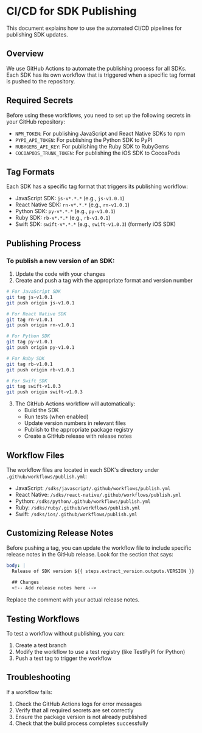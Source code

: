 # CI/CD for SDK Publishing

This document explains how to use the automated CI/CD pipelines for publishing SDK updates.

## Overview

We use GitHub Actions to automate the publishing process for all SDKs. Each SDK has its own workflow that is triggered when a specific tag format is pushed to the repository.

## Required Secrets

Before using these workflows, you need to set up the following secrets in your GitHub repository:

- `NPM_TOKEN`: For publishing JavaScript and React Native SDKs to npm
- `PYPI_API_TOKEN`: For publishing the Python SDK to PyPI
- `RUBYGEMS_API_KEY`: For publishing the Ruby SDK to RubyGems
- `COCOAPODS_TRUNK_TOKEN`: For publishing the iOS SDK to CocoaPods

## Tag Formats

Each SDK has a specific tag format that triggers its publishing workflow:

- JavaScript SDK: `js-v*.*.*` (e.g., `js-v1.0.1`)
- React Native SDK: `rn-v*.*.*` (e.g., `rn-v1.0.1`)
- Python SDK: `py-v*.*.*` (e.g., `py-v1.0.1`)
- Ruby SDK: `rb-v*.*.*` (e.g., `rb-v1.0.1`)
- Swift SDK: `swift-v*.*.*` (e.g., `swift-v1.0.3`) (formerly iOS SDK)

## Publishing Process

### To publish a new version of an SDK:

1. Update the code with your changes
2. Create and push a tag with the appropriate format and version number

```bash
# For JavaScript SDK
git tag js-v1.0.1
git push origin js-v1.0.1

# For React Native SDK
git tag rn-v1.0.1
git push origin rn-v1.0.1

# For Python SDK
git tag py-v1.0.1
git push origin py-v1.0.1

# For Ruby SDK
git tag rb-v1.0.1
git push origin rb-v1.0.1

# For Swift SDK
git tag swift-v1.0.3
git push origin swift-v1.0.3
```

3. The GitHub Actions workflow will automatically:
   - Build the SDK
   - Run tests (when enabled)
   - Update version numbers in relevant files
   - Publish to the appropriate package registry
   - Create a GitHub release with release notes

## Workflow Files

The workflow files are located in each SDK's directory under `.github/workflows/publish.yml`:

- JavaScript: `/sdks/javascript/.github/workflows/publish.yml`
- React Native: `/sdks/react-native/.github/workflows/publish.yml`
- Python: `/sdks/python/.github/workflows/publish.yml`
- Ruby: `/sdks/ruby/.github/workflows/publish.yml`
- Swift: `/sdks/ios/.github/workflows/publish.yml`

## Customizing Release Notes

Before pushing a tag, you can update the workflow file to include specific release notes in the GitHub release. Look for the section that says:

```yaml
body: |
  Release of SDK version ${{ steps.extract_version.outputs.VERSION }}
  
  ## Changes
  <!-- Add release notes here -->
```

Replace the comment with your actual release notes.

## Testing Workflows

To test a workflow without publishing, you can:

1. Create a test branch
2. Modify the workflow to use a test registry (like TestPyPI for Python)
3. Push a test tag to trigger the workflow

## Troubleshooting

If a workflow fails:

1. Check the GitHub Actions logs for error messages
2. Verify that all required secrets are set correctly
3. Ensure the package version is not already published
4. Check that the build process completes successfully